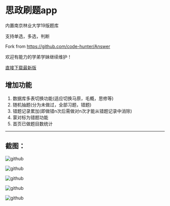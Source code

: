 # 思政刷题app

内置南京林业大学19版题库

支持单选，多选，判断

Fork from https://github.com/code-hunter/Answer

欢迎有能力的学弟学妹继续维护！

[直接下载最新版](Answer-master-release.apk)

## 增加功能
1. 数据库多表切换功能(适应切换马原，毛概，思修等)
2. 随机抽题(分为未做过，全部习题，错题)
3. 错题记录累加(即做错n次后需做对n次才能从错题记录中消除)
4. 蒙对标为错题功能
5. 首页已做题目数统计

------

## 截图：

![github](screenshots/main.png)

![github](screenshots/Screenshot_1562148293.png)

![github](screenshots/Screenshot_1562148299.png)

![github](screenshots/Screenshot_1562148307.png)

![github](screenshots/Screenshot_1562148462.png)





